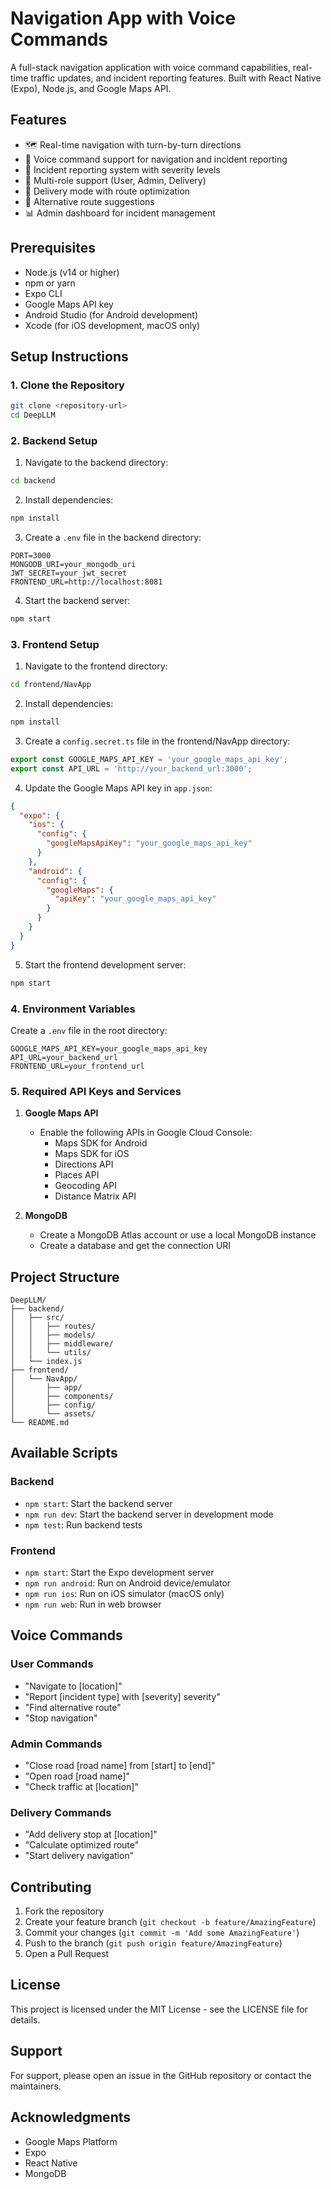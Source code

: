 # Navigation App with Voice Commands

A full-stack navigation application with voice command capabilities, real-time traffic updates, and incident reporting features. Built with React Native (Expo), Node.js, and Google Maps API.

## Features

- 🗺️ Real-time navigation with turn-by-turn directions
- 🎤 Voice command support for navigation and incident reporting
- 🚨 Incident reporting system with severity levels
- 📱 Multi-role support (User, Admin, Delivery)
- 🚚 Delivery mode with route optimization
- 🔄 Alternative route suggestions
- 📊 Admin dashboard for incident management

## Prerequisites

- Node.js (v14 or higher)
- npm or yarn
- Expo CLI
- Google Maps API key
- Android Studio (for Android development)
- Xcode (for iOS development, macOS only)

## Setup Instructions

### 1. Clone the Repository

```bash
git clone <repository-url>
cd DeepLLM
```

### 2. Backend Setup

1. Navigate to the backend directory:
```bash
cd backend
```

2. Install dependencies:
```bash
npm install
```

3. Create a `.env` file in the backend directory:
```env
PORT=3000
MONGODB_URI=your_mongodb_uri
JWT_SECRET=your_jwt_secret
FRONTEND_URL=http://localhost:8081
```

4. Start the backend server:
```bash
npm start
```

### 3. Frontend Setup

1. Navigate to the frontend directory:
```bash
cd frontend/NavApp
```

2. Install dependencies:
```bash
npm install
```

3. Create a `config.secret.ts` file in the frontend/NavApp directory:
```typescript
export const GOOGLE_MAPS_API_KEY = 'your_google_maps_api_key';
export const API_URL = 'http://your_backend_url:3000';
```

4. Update the Google Maps API key in `app.json`:
```json
{
  "expo": {
    "ios": {
      "config": {
        "googleMapsApiKey": "your_google_maps_api_key"
      }
    },
    "android": {
      "config": {
        "googleMaps": {
          "apiKey": "your_google_maps_api_key"
        }
      }
    }
  }
}
```

5. Start the frontend development server:
```bash
npm start
```

### 4. Environment Variables

Create a `.env` file in the root directory:
```env
GOOGLE_MAPS_API_KEY=your_google_maps_api_key
API_URL=your_backend_url
FRONTEND_URL=your_frontend_url
```

### 5. Required API Keys and Services

1. **Google Maps API**
   - Enable the following APIs in Google Cloud Console:
     - Maps SDK for Android
     - Maps SDK for iOS
     - Directions API
     - Places API
     - Geocoding API
     - Distance Matrix API

2. **MongoDB**
   - Create a MongoDB Atlas account or use a local MongoDB instance
   - Create a database and get the connection URI

## Project Structure

```
DeepLLM/
├── backend/
│   ├── src/
│   │   ├── routes/
│   │   ├── models/
│   │   ├── middleware/
│   │   └── utils/
│   └── index.js
├── frontend/
│   └── NavApp/
│       ├── app/
│       ├── components/
│       ├── config/
│       └── assets/
└── README.md
```

## Available Scripts

### Backend
- `npm start`: Start the backend server
- `npm run dev`: Start the backend server in development mode
- `npm test`: Run backend tests

### Frontend
- `npm start`: Start the Expo development server
- `npm run android`: Run on Android device/emulator
- `npm run ios`: Run on iOS simulator (macOS only)
- `npm run web`: Run in web browser

## Voice Commands

### User Commands
- "Navigate to [location]"
- "Report [incident type] with [severity] severity"
- "Find alternative route"
- "Stop navigation"

### Admin Commands
- "Close road [road name] from [start] to [end]"
- "Open road [road name]"
- "Check traffic at [location]"

### Delivery Commands
- "Add delivery stop at [location]"
- "Calculate optimized route"
- "Start delivery navigation"

## Contributing

1. Fork the repository
2. Create your feature branch (`git checkout -b feature/AmazingFeature`)
3. Commit your changes (`git commit -m 'Add some AmazingFeature'`)
4. Push to the branch (`git push origin feature/AmazingFeature`)
5. Open a Pull Request

## License

This project is licensed under the MIT License - see the LICENSE file for details.

## Support

For support, please open an issue in the GitHub repository or contact the maintainers.

## Acknowledgments

- Google Maps Platform
- Expo
- React Native
- MongoDB
